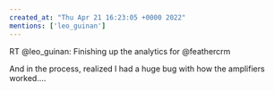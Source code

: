 ```yaml
---
created_at: "Thu Apr 21 16:23:05 +0000 2022"
mentions: ['leo_guinan']
---
```


RT @leo_guinan: Finishing up the analytics for @feathercrm 

And in the process, realized I had a huge bug with how the amplifiers worked.…